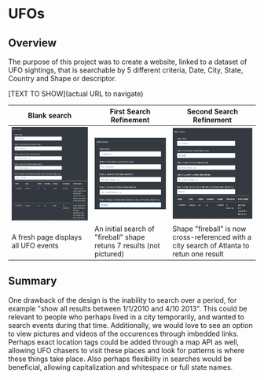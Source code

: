 # UFOs

## Overview 

The purpose of this project was to create a website, linked to a dataset of UFO sightings, that is searchable by 5 different criteria, Date, City, State, Country and Shape or descriptor. 

[TEXT TO SHOW](actual URL to navigate)

|Blank search|First Search Refinement|Second Search Refinement|
|----|----|----|
|![](https://github.com/Mikeblanchard/UFOs/blob/main/Resources/UFOs_search_1.png)|![](https://github.com/Mikeblanchard/UFOs/blob/main/Resources/UFOs_search_2.png)|![](https://github.com/Mikeblanchard/UFOs/blob/main/Resources/UFOs_search_3.png)|
|A fresh page displays all UFO events|An initial search of "fireball" shape retuns 7 results (not pictured)|Shape "fireball" is now cross-referenced with a city search of Atlanta to retun one result|


## Summary

One drawback of the design is the inability to search over a period, for example "show all results between 1/1/2010 and 4/10 2013". This could be relevant to people who perhaps lived in a city temporarily, and wanted to search events during that time. Additionally, we would love to see an option to view pictures and videos of the occurences through imbedded links. Perhaps exact location tags could be added through a map API as well, allowing UFO chasers to visit these places and look for patterns is where these things take place. Also perhaps flexibility in searches would be beneficial, allowing capitalization and whitespace or full state names. 
